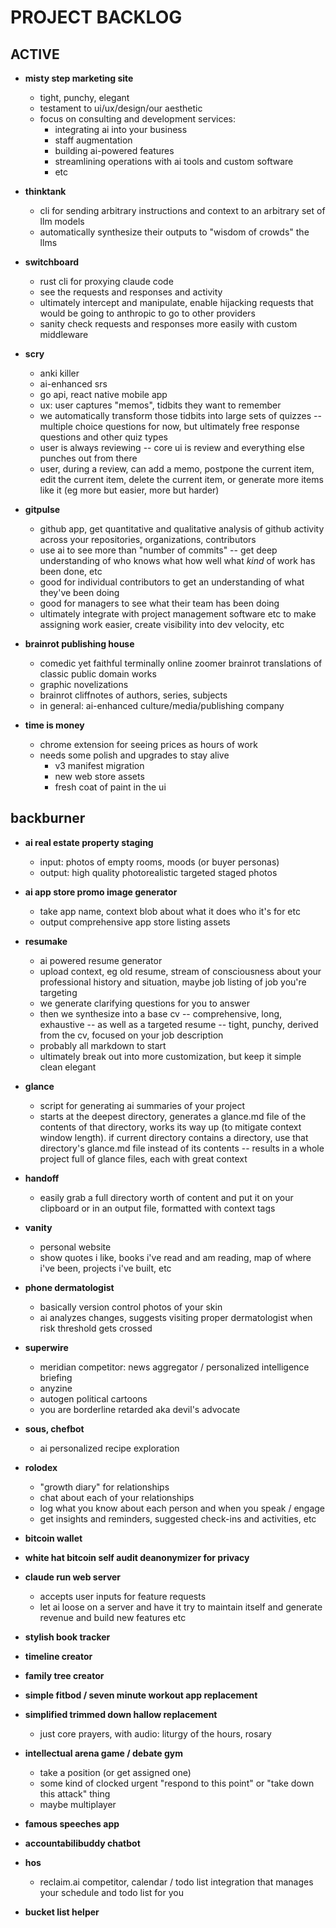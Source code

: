 # PROJECT BACKLOG

## ACTIVE

- **misty step marketing site**
  - tight, punchy, elegant
  - testament to ui/ux/design/our aesthetic
  - focus on consulting and development services:
    - integrating ai into your business
    - staff augmentation
    - building ai-powered features
    - streamlining operations with ai tools and custom software
    - etc

- **thinktank**
  - cli for sending arbitrary instructions and context to an arbitrary set of llm models
  - automatically synthesize their outputs to "wisdom of crowds" the llms

- **switchboard**
  - rust cli for proxying claude code
  - see the requests and responses and activity
  - ultimately intercept and manipulate, enable hijacking requests that would be going to anthropic to go to other providers
  - sanity check requests and responses more easily with custom middleware

- **scry**
  - anki killer
  - ai-enhanced srs
  - go api, react native mobile app
  - ux: user captures "memos", tidbits they want to remember
  - we automatically transform those tidbits into large sets of quizzes -- multiple choice questions for now, but ultimately free response questions and other quiz types
  - user is always reviewing -- core ui is review and everything else punches out from there
  - user, during a review, can add a memo, postpone the current item, edit the current item, delete the current item, or generate more items like it (eg more but easier, more but harder)

- **gitpulse**
  - github app, get quantitative and qualitative analysis of github activity across your repositories, organizations, contributors
  - use ai to see more than "number of commits" -- get deep understanding of who knows what how well what *kind* of work has been done, etc
  - good for individual contributors to get an understanding of what they've been doing
  - good for managers to see what their team has been doing
  - ultimately integrate with project management software etc to make assigning work easier, create visibility into dev velocity, etc

- **brainrot publishing house**
  - comedic yet faithful terminally online zoomer brainrot translations of classic public domain works
  - graphic novelizations
  - brainrot cliffnotes of authors, series, subjects
  - in general: ai-enhanced culture/media/publishing company

- **time is money**
  - chrome extension for seeing prices as hours of work
  - needs some polish and upgrades to stay alive
    - v3 manifest migration
    - new web store assets
    - fresh coat of paint in the ui

## backburner

- **ai real estate property staging**
  - input: photos of empty rooms, moods (or buyer personas)
  - output: high quality photorealistic targeted staged photos

- **ai app store promo image generator**
  - take app name, context blob about what it does who it's for etc
  - output comprehensive app store listing assets

- **resumake**
  - ai powered resume generator
  - upload context, eg old resume, stream of consciousness about your professional history and situation, maybe job listing of job you're targeting
  - we generate clarifying questions for you to answer
  - then we synthesize into a base cv -- comprehensive, long, exhaustive -- as well as a targeted resume -- tight, punchy, derived from the cv, focused on your job description
  - probably all markdown to start
  - ultimately break out into more customization, but keep it simple clean elegant

- **glance**
  - script for generating ai summaries of your project
  - starts at the deepest directory, generates a glance.md file of the contents of that directory, works its way up (to mitigate context window length). if current directory contains a directory, use that directory's glance.md file instead of its contents -- results in a whole project full of glance files, each with great context

- **handoff**
  - easily grab a full directory worth of content and put it on your clipboard or in an output file, formatted with context tags

- **vanity**
  - personal website
  - show quotes i like, books i've read and am reading, map of where i've been, projects i've built, etc

- **phone dermatologist**
  - basically version control photos of your skin
  - ai analyzes changes, suggests visiting proper dermatologist when risk threshold gets crossed

- **superwire**
  - meridian competitor: news aggregator / personalized intelligence briefing
  - anyzine
  - autogen political cartoons
  - you are borderline retarded aka devil's advocate

- **sous, chefbot**
  - ai personalized recipe exploration

- **rolodex**
  - "growth diary" for relationships
  - chat about each of your relationships
  - log what you know about each person and when you speak / engage
  - get insights and reminders, suggested check-ins and activities, etc

- **bitcoin wallet**

- **white hat bitcoin self audit deanonymizer for privacy**

- **claude run web server**
  - accepts user inputs for feature requests
  - let ai loose on a server and have it try to maintain itself and generate revenue and build new features etc

- **stylish book tracker**

- **timeline creator**

- **family tree creator**

- **simple fitbod / seven minute workout app replacement**

- **simplified trimmed down hallow replacement**
  - just core prayers, with audio: liturgy of the hours, rosary

- **intellectual arena game / debate gym**
  - take a position (or get assigned one)
  - some kind of clocked urgent "respond to this point" or "take down this attack" thing
  - maybe multiplayer

- **famous speeches app**

- **accountabilibuddy chatbot**

- **hos**
  - reclaim.ai competitor, calendar / todo list integration that manages your schedule and todo list for you

- **bucket list helper**

